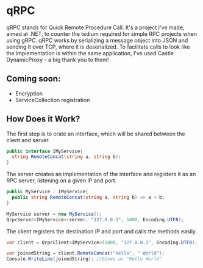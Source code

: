 # qRPC

qRPC stands for Quick Remote Procedure Call.  It's a project I've made, aimed at .NET, to counter the tedium required for simple RPC projects when using gRPC.  qRPC works by serializing a message object into JSON and sending it over TCP, where it is deserialized.  To facilitate calls to look like the implementation is within the same application, I've used Castle DynamicProxy - a big thank you to them!

## Coming soon:

 - Encryption
 - ServiceCollection registration

## How Does it Work?

The first step is to crate an interface, which will be shared between the client and server.

```c#
public interface IMyService{
  string RemoteConcat(string a, string b);
}
```

The server creates an implementation of the interface and registers it as an RPC server, listening on a given IP and port.

```c#
public MyService : IMyService{
  public string RemoteConcat(string a, string b) => a + b;
}

MyService server = new MyService();
QrpcServer<IMyService>(server, "127.0.0.1", 5000, Encoding.UTF8);

```

The client registers the destination IP and port and calls the methods easily.

```c#
var client = QrpcClient<IMyService>(5000, "127.0.0.1", Encoding.UTF8);

var joinedString = client.RemoteConcat("Hello", " World");
Console.WriteLine(joinedString); //Gives us "Hello World"
```
